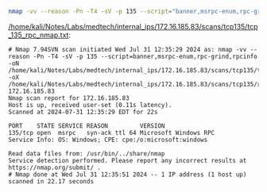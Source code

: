 ```bash
nmap -vv --reason -Pn -T4 -sV -p 135 --script="banner,msrpc-enum,rpc-grind,rpcinfo" -oN "/home/kali/Notes/Labs/medtech/internal_ips/172.16.185.83/scans/tcp135/tcp_135_rpc_nmap.txt" -oX "/home/kali/Notes/Labs/medtech/internal_ips/172.16.185.83/scans/tcp135/xml/tcp_135_rpc_nmap.xml" 172.16.185.83
```

[/home/kali/Notes/Labs/medtech/internal_ips/172.16.185.83/scans/tcp135/tcp_135_rpc_nmap.txt](file:///home/kali/Notes/Labs/medtech/internal_ips/172.16.185.83/scans/tcp135/tcp_135_rpc_nmap.txt):

```
# Nmap 7.94SVN scan initiated Wed Jul 31 12:35:29 2024 as: nmap -vv --reason -Pn -T4 -sV -p 135 --script=banner,msrpc-enum,rpc-grind,rpcinfo -oN /home/kali/Notes/Labs/medtech/internal_ips/172.16.185.83/scans/tcp135/tcp_135_rpc_nmap.txt -oX /home/kali/Notes/Labs/medtech/internal_ips/172.16.185.83/scans/tcp135/xml/tcp_135_rpc_nmap.xml 172.16.185.83
Nmap scan report for 172.16.185.83
Host is up, received user-set (0.11s latency).
Scanned at 2024-07-31 12:35:29 EDT for 22s

PORT    STATE SERVICE REASON         VERSION
135/tcp open  msrpc   syn-ack ttl 64 Microsoft Windows RPC
Service Info: OS: Windows; CPE: cpe:/o:microsoft:windows

Read data files from: /usr/bin/../share/nmap
Service detection performed. Please report any incorrect results at https://nmap.org/submit/ .
# Nmap done at Wed Jul 31 12:35:51 2024 -- 1 IP address (1 host up) scanned in 22.17 seconds

```
